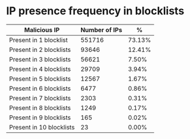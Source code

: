 # IP presence frequency in blocklists
| Malicious IP | Number of IPs | % |
|----|----|----|
| Present in 1 blocklist | 551716 | 73.13% |
| Present in 2 blocklists | 93646 | 12.41% |
| Present in 3 blocklists | 56621 | 7.50% |
| Present in 4 blocklists | 29709 | 3.94% |
| Present in 5 blocklists | 12567 | 1.67% |
| Present in 6 blocklists | 6477 | 0.86% |
| Present in 7 blocklists | 2303 | 0.31% |
| Present in 8 blocklists | 1249 | 0.17% |
| Present in 9 blocklists | 165 | 0.02% |
| Present in 10 blocklists | 23 | 0.00% |
